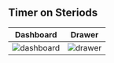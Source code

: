 ## Timer on Steriods

Dashboard | Drawer
:--------: | :-----:
![dashboard](https://user-images.githubusercontent.com/53505850/138086278-375fa515-d2ec-4c79-afe5-134a0c621f9b.jpeg)|![drawer](https://user-images.githubusercontent.com/53505850/138086316-904ddac8-2eb0-48c7-89bd-b33d241967fc.jpeg)

